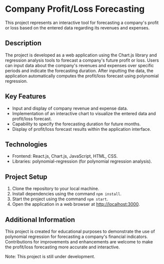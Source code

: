 # Company Profit/Loss Forecasting

This project represents an interactive tool for forecasting a company's profit or loss based on the entered data regarding its revenues and expenses.

## Description

The project is developed as a web application using the Chart.js library and regression analysis tools to forecast a company's future profit or loss. Users can input data about the company's revenues and expenses over specific periods and indicate the forecasting duration. After inputting the data, the application automatically computes the profit/loss forecast using polynomial regression.

## Key Features

- Input and display of company revenue and expense data.
- Implementation of an interactive chart to visualize the entered data and profit/loss forecast.
- Capability to specify the forecasting duration for future months.
- Display of profit/loss forecast results within the application interface.

## Technologies

- Frontend: React.js, Chart.js, JavaScript, HTML, CSS.
- Libraries: polynomial-regression (for polynomial regression analysis).

## Project Setup

1. Clone the repository to your local machine.
2. Install dependencies using the command `npm install`.
3. Start the project using the command `npm start`.
4. Open the application in a web browser at [http://localhost:3000](http://localhost:3000).

## Additional Information

This project is created for educational purposes to demonstrate the use of polynomial regression for forecasting a company's financial indicators. Contributions for improvements and enhancements are welcome to make the profit/loss forecasting more accurate and interactive.

Note: This project is still under development.
